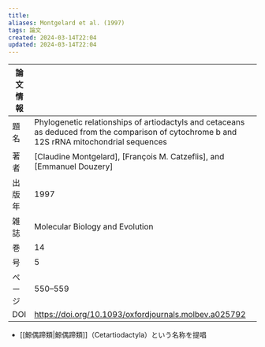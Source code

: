 ```yaml
---
title: 
aliases: Montgelard et al. (1997)
tags: 論文
created: 2024-03-14T22:04
updated: 2024-03-14T22:04
---
```


| 論文情報 |                                                                                                                                              |
| ---- | -------------------------------------------------------------------------------------------------------------------------------------------- |
| 題名   | Phylogenetic relationships of artiodactyls and cetaceans as deduced from the comparison of cytochrome b and 12S rRNA mitochondrial sequences |
| 著者   | [Claudine Montgelard], [François M. Catzeflis], and [Emmanuel Douzery]                                                                       |
| 出版年  | 1997                                                                                                                                         |
| 雑誌   | Molecular Biology and Evolution                                                                                                              |
| 巻    | 14                                                                                                                                           |
| 号    | 5                                                                                                                                            |
| ページ  | 550–559                                                                                                                                      |
| DOI  | https://doi.org/10.1093/oxfordjournals.molbev.a025792                                                                                        |

- [[鯨偶蹄類|鯨偶蹄類]]（Cetartiodactyla）という名称を提唱